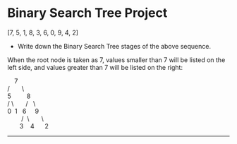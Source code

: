 # Binary Search Tree Project
[7, 5, 1, 8, 3, 6, 0, 9, 4, 2]

-  Write down the Binary Search Tree stages of the above sequence.

When the root node is taken as 7, values smaller than 7 will be listed on the left side, and values greater than 7 will be listed on the right:
  
 
  &nbsp;   &nbsp;   7 <br>
        / &nbsp;  &nbsp;  &nbsp;&nbsp;\ <br>
    5&nbsp; &nbsp; &nbsp;&nbsp; &nbsp;  8 <br>
   /&nbsp;\ &nbsp;  &nbsp; &nbsp; / &nbsp; \ <br>
  0&nbsp; 1  &nbsp; 6 &nbsp; &nbsp; 9 <br>
&nbsp; &nbsp;&nbsp;&nbsp; &nbsp; / &nbsp;\ &nbsp;  &nbsp; &nbsp; \ <br>
&nbsp; &nbsp;&nbsp;&nbsp;&nbsp; 3 &nbsp;  &nbsp;4 &nbsp;&nbsp;&nbsp; &nbsp;2

---

